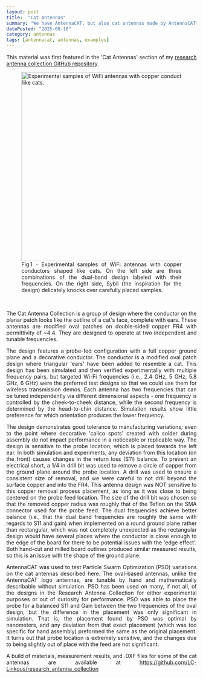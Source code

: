 ```yaml
---
layout: post
title:  "Cat Antennas"
summary: "We have AntennaCAT, but also cat antennas made by AntennaCAT"
datePosted: "2025-08-10"
category: antennas
tags: [antennacat, antennas, examples]
---
```


<style>
.justified-content {
    text-align: justify;
    text-justify: inter-word;
}
</style>

<div class="justified-content">


<p> 
This material was first featured in the 'Cat Antennas' section of my <a href="https://github.com/LC-Linkous/research_antenna_collection?tab=readme-ov-file#cat-antennas"> research antenna collection GitHub repository</a>.
</p>

<figure>
<img src="/media/imgs/antennacat/CatAntenna_2.png" alt="Experimental samples of WiFi antennas with copper conductors shaped like cats." style="width:500px">
<figcaption>Fig.1 - Experimental samples of WiFi antennas with copper conductors shaped like cats. On the left side are three combinations of the dual-band design labeled with their frequencies. On the right side, Sybil (the inspiration for the design) delicately knocks over carefully placed samples. </figcaption>
</figure> 

<br>

<p>
The Cat Antenna Collection is a group of design where the conductor on the planar patch looks like the outline of a cat's face, complete with ears. These antennas are modified oval patches on double-sided copper FR4 with permittivity of ~4.4. They are designed to operate at two independent and tunable frequencies.
</p>


<p>
The design features a probe-fed configuration with a full copper ground plane and a decorative conductor. The conductor is a modified oval patch design where triangular 'ears' have been added to resemble a cat. This design has been simulated and then verified experimentally with multiple frequency pairs, but targeted Wi-Fi frequencies (i.e., 2.4 GHz, 5 GHz, 5.8 GHz, 6 GHz) were the preferred test designs so that we could use them for wireless transmission demos. Each antenna has two frequencies that can be tuned independently via different dimensional aspects - one frequency is controlled by the cheek-to-cheek distance,  while the second frequency is determined by the head-to-chin distance. Simulation results show little preference for which orientation produces the lower frequency. 
</p>
<p>
The design demonstrates good tolerance to manufacturing variations; even to the point where decorative 'calico spots' created with solder during assembly do not impact performance in a noticeable or replicable way. The design is sensitive to the probe location, which is placed towards the left ear. In both simulation and experiments, any deviation from this location (on the front) causes changes in the return loss (S11) balance. To prevent an electrical short, a 1/4 in drill bit was used to remove a circle of copper from the ground plane around the probe location. A drill was used to ensure a consistent size of removal, and we were careful to not drill beyond the surface copper and into the FR4. This antenna design was NOT sensitive to this copper removal process placement, as long as it was close to being centered on the probe feed location. The size of the drill bit was chosen so that the removed copper radius was roughly that of the Teflon on the SMA connector used for the probe feed. The dual frequencies achieve better balance (i.e., that the dual band frequencies are roughly the same with regards to S11 and gain) when implemented on a round ground plane rather than rectangular, which was not completely unexpected as the rectangular design would have several places where the conductor is close enough to the edge of the board for there to be potential issues with the 'edge effect'. Both hand-cut and milled board outlines produced similar measured results, so this is an issue with the shape of the ground plane.
</p>
<p>
AntennaCAT was used to test Particle Swarm Optimization (PSO) variations on the cat antennas described here. The oval-based antennas, unlike the AntennaCAT logo antennas, are tunable by hand and mathematically describable without simulation. PSO has been used on many, if not all, of the designs in the Research Antenna Collection for either experimental purposes or out of curiosity for performance. PSO was able to place the probe for a balanced S11 and Gain between the two frequencies of the oval design, but the difference in the placement was only significant in simulation. That is, the placement found by PSO was optimal by nanometers, and any deviation from that exact placement (which was too specific for hand assembly) preformed the same as the original placement. It turns out that probe location is extremely sensitive, and the changes due to being slightly out of place with the feed are not significant. 
</p>

<p>
A build of materials, measurement results, and .DXF files for some of the cat antennas are available at <a href="https://github.com/LC-Linkous/research_antenna_collection?tab=readme-ov-file#cat-antennas"> https://github.com/LC-Linkous/research_antenna_collection</a> 
</P>

